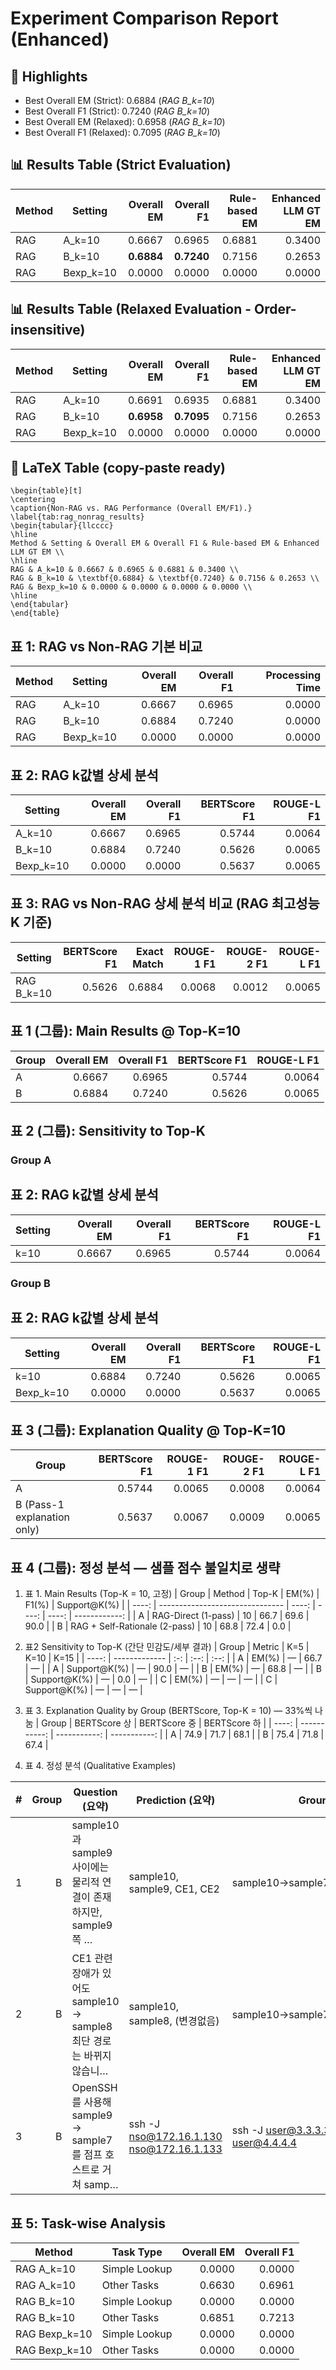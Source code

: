 # Experiment Comparison Report (Enhanced)

## 🔎 Highlights
- Best Overall EM (Strict): 0.6884 (*RAG B_k=10*)
- Best Overall F1 (Strict): 0.7240 (*RAG B_k=10*)
- Best Overall EM (Relaxed): 0.6958 (*RAG B_k=10*)
- Best Overall F1 (Relaxed): 0.7095 (*RAG B_k=10*)

## 📊 Results Table (Strict Evaluation)
| Method | Setting | Overall EM | Overall F1 | Rule-based EM | Enhanced LLM GT EM |
|--------|---------|-----------:|-----------:|--------------:|--------------------:|
| RAG | A_k=10 | 0.6667 | 0.6965 | 0.6881 | 0.3400 |
| RAG | B_k=10 | **0.6884** | **0.7240** | 0.7156 | 0.2653 |
| RAG | Bexp_k=10 | 0.0000 | 0.0000 | 0.0000 | 0.0000 |

## 📊 Results Table (Relaxed Evaluation - Order-insensitive)
| Method | Setting | Overall EM | Overall F1 | Rule-based EM | Enhanced LLM GT EM |
|--------|---------|-----------:|-----------:|--------------:|--------------------:|
| RAG | A_k=10 | 0.6691 | 0.6935 | 0.6881 | 0.3400 |
| RAG | B_k=10 | **0.6958** | **0.7095** | 0.7156 | 0.2653 |
| RAG | Bexp_k=10 | 0.0000 | 0.0000 | 0.0000 | 0.0000 |

## 🧪 LaTeX Table (copy-paste ready)
```
\begin{table}[t]
\centering
\caption{Non-RAG vs. RAG Performance (Overall EM/F1).}
\label{tab:rag_nonrag_results}
\begin{tabular}{llcccc}
\hline
Method & Setting & Overall EM & Overall F1 & Rule-based EM & Enhanced LLM GT EM \\ 
\hline
RAG & A_k=10 & 0.6667 & 0.6965 & 0.6881 & 0.3400 \\
RAG & B_k=10 & \textbf{0.6884} & \textbf{0.7240} & 0.7156 & 0.2653 \\
RAG & Bexp_k=10 & 0.0000 & 0.0000 & 0.0000 & 0.0000 \\
\hline
\end{tabular}
\end{table}
```


## 표 1: RAG vs Non-RAG 기본 비교
| Method | Setting | Overall EM | Overall F1 | Processing Time |
|--------|---------|-----------:|-----------:|----------------:|
| RAG | A_k=10 | 0.6667 | 0.6965 | 0.0000 |
| RAG | B_k=10 | 0.6884 | 0.7240 | 0.0000 |
| RAG | Bexp_k=10 | 0.0000 | 0.0000 | 0.0000 |

## 표 2: RAG k값별 상세 분석
| Setting | Overall EM | Overall F1 | BERTScore F1 | ROUGE-L F1 |
|---------|-----------:|-----------:|-------------:|-----------:|
| A_k=10 | 0.6667 | 0.6965 | 0.5744 | 0.0064 |
| B_k=10 | 0.6884 | 0.7240 | 0.5626 | 0.0065 |
| Bexp_k=10 | 0.0000 | 0.0000 | 0.5637 | 0.0065 |

## 표 3: RAG vs Non-RAG 상세 분석 비교 (RAG 최고성능 K 기준)
Setting | BERTScore F1 | Exact Match | ROUGE-1 F1 | ROUGE-2 F1 | ROUGE-L F1 |
---|---:|---:|---:|---:|---:|
RAG B_k=10 | 0.5626 | 0.6884 | 0.0068 | 0.0012 | 0.0065 |

## 표 1 (그룹): Main Results @ Top-K=10
| Group | Overall EM | Overall F1 | BERTScore F1 | ROUGE-L F1 |
|-------|-----------:|-----------:|-------------:|-----------:|
| A | 0.6667 | 0.6965 | 0.5744 | 0.0064 |
| B | 0.6884 | 0.7240 | 0.5626 | 0.0065 |

## 표 2 (그룹): Sensitivity to Top-K

### Group A
## 표 2: RAG k값별 상세 분석
| Setting | Overall EM | Overall F1 | BERTScore F1 | ROUGE-L F1 |
|---------|-----------:|-----------:|-------------:|-----------:|
| k=10 | 0.6667 | 0.6965 | 0.5744 | 0.0064 |

### Group B
## 표 2: RAG k값별 상세 분석
| Setting | Overall EM | Overall F1 | BERTScore F1 | ROUGE-L F1 |
|---------|-----------:|-----------:|-------------:|-----------:|
| k=10 | 0.6884 | 0.7240 | 0.5626 | 0.0065 |
| Bexp_k=10 | 0.0000 | 0.0000 | 0.5637 | 0.0065 |

## 표 3 (그룹): Explanation Quality @ Top-K=10
| Group | BERTScore F1 | ROUGE-1 F1 | ROUGE-2 F1 | ROUGE-L F1 |
|-------|-------------:|----------:|----------:|-----------:|
| A | 0.5744 | 0.0065 | 0.0008 | 0.0064 |
| B (Pass-1 explanation only) | 0.5637 | 0.0067 | 0.0009 | 0.0065 |

## 표 4 (그룹): 정성 분석 — 샘플 점수 불일치로 생략

1. 표 1. Main Results (Top-K = 10, 고정)
| Group | Method                          | Top-K | EM(%) | F1(%) | Support@K(%) |
| ----: | ------------------------------- | ----: | ----: | ----: | ------------: |
|     A | RAG-Direct (1-pass)             |    10 |  66.7 |  69.6 |         90.0 |
|     B | RAG + Self-Rationale (2-pass)   |    10 |  68.8 |  72.4 |          0.0 |

2. 표2 Sensitivity to Top-K (간단 민감도/세부 결과)
| Group | Metric        | K=5 | K=10 | K=15 |
| ----: | ------------- | :-: | :--: | :--: |
|     A | EM(%)         |  —  | 66.7 |  —   |
|     A | Support@K(%)  |  —  | 90.0 |  —   |
|     B | EM(%)         |  —  | 68.8 |  —   |
|     B | Support@K(%)  |  —  | 0.0  |  —   |
|     C | EM(%)         |  —  |  —   |  —   |
|     C | Support@K(%)  |  —  |  —   |  —   |

3. 표 3. Explanation Quality by Group (BERTScore, Top-K = 10) — 33%씩 나눔
| Group | BERTScore 상 | BERTScore 중 | BERTScore 하 |
| ----: | -----------: | -----------: | -----------: |
|     A |        74.9 |        71.7 |        68.1 |
|     B |        75.4 |        71.8 |        67.4 |

4. 표 4. 정성 분석 (Qualitative Examples)

|  # | Group | Question (요약) | Prediction (요약) | Ground Truth (요약) | Explanation (요약) | Evidence OK? | 비고 |
| -: | ----: | --------------- | ----------------- | ------------------- | ------------------ | :----------: | ---- |
|  1 |     B | sample10과 sample9 사이에는 물리적 연결이 존재하지만, sample9 쪽 … | sample10, sample9, CE1, CE2 | sample10→sample7→sample8→sample9→CE2 | : sample10과 sample9 사이에는 물리적 연결이 존재하지만 sample9의 … |      ✘       |      |
|  2 |     B | CE1 관련 장애가 있어도 sample10 → sample8 최단 경로는 바뀌지 않습니… | sample10, sample8, (변경없음) | sample10→sample7→sample8,변경없음 | : CE1의 장애가 발생하더라도 sample10과 sample8 간의 경로는 변경되지 … |      ✘       |      |
|  3 |     B | OpenSSH를 사용해 sample9 → sample7 를 점프 호스트로 거쳐 samp… | ssh -J nso@172.16.1.130 nso@172.16.1.133 | ssh -J user@3.3.3.3,user@1.1.1.1 user@4.4.4.4 | : OpenSSH를 사용하여 sample9에서 sample7을 점프 호스트로 거쳐 sa… |      ✘       |      |

## 표 5: Task-wise Analysis
| Method | Task Type | Overall EM | Overall F1 |
|--------|-----------|-----------:|-----------:|
| RAG A_k=10 | Simple Lookup | 0.0000 | 0.0000 |
| RAG A_k=10 | Other Tasks | 0.6630 | 0.6961 |
| RAG B_k=10 | Simple Lookup | 0.0000 | 0.0000 |
| RAG B_k=10 | Other Tasks | 0.6851 | 0.7213 |
| RAG Bexp_k=10 | Simple Lookup | 0.0000 | 0.0000 |
| RAG Bexp_k=10 | Other Tasks | 0.0000 | 0.0000 |